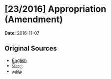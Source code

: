 # [23/2016] Appropriation (Amendment)

**Date:** 2016-11-07

## Original Sources

- [English](https://documents.gov.lk/view/acts/2016/11/23-2016_E.pdf)
- [සිංහල](https://documents.gov.lk/view/acts/2016/11/23-2016_S.pdf)
- [தமிழ்](https://documents.gov.lk/view/acts/2016/11/23-2016_T.pdf)
